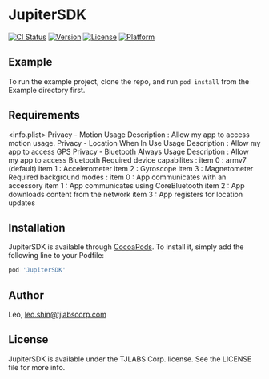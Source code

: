 # JupiterSDK

[![CI Status](https://img.shields.io/travis/Leo/JupiterSDK.svg?style=flat)](https://travis-ci.org/Leo/JupiterSDK)
[![Version](https://img.shields.io/cocoapods/v/JupiterSDK.svg?style=flat)](https://cocoapods.org/pods/JupiterSDK)
[![License](https://img.shields.io/cocoapods/l/JupiterSDK.svg?style=flat)](https://cocoapods.org/pods/JupiterSDK)
[![Platform](https://img.shields.io/cocoapods/p/JupiterSDK.svg?style=flat)](https://cocoapods.org/pods/JupiterSDK)

## Example

To run the example project, clone the repo, and run `pod install` from the Example directory first.

## Requirements
 <info.plist>
Privacy - Motion Usage Description : Allow my app to access motion usage.
Privacy - Location When In Use Usage Description : Allow my app to access GPS
Privacy - Bluetooth Always Usage Description : Allow my app to access Bluetooth
Required device capabilites : 
 item 0 : armv7 (default)
 item 1 : Accelerometer
 item 2 : Gyroscope
 item 3 : Magnetometer
Required background modes :
 item 0 : App communicates with an accessory
 item 1 : App communicates using CoreBluetooth
 item 2 : App downloads content from the network
 item 3 : App registers for location updates


## Installation

JupiterSDK is available through [CocoaPods](https://cocoapods.org). To install
it, simply add the following line to your Podfile:

```ruby
pod 'JupiterSDK'
```

## Author

Leo, leo.shin@tjlabscorp.com

## License

JupiterSDK is available under the TJLABS Corp. license. See the LICENSE file for more info.
